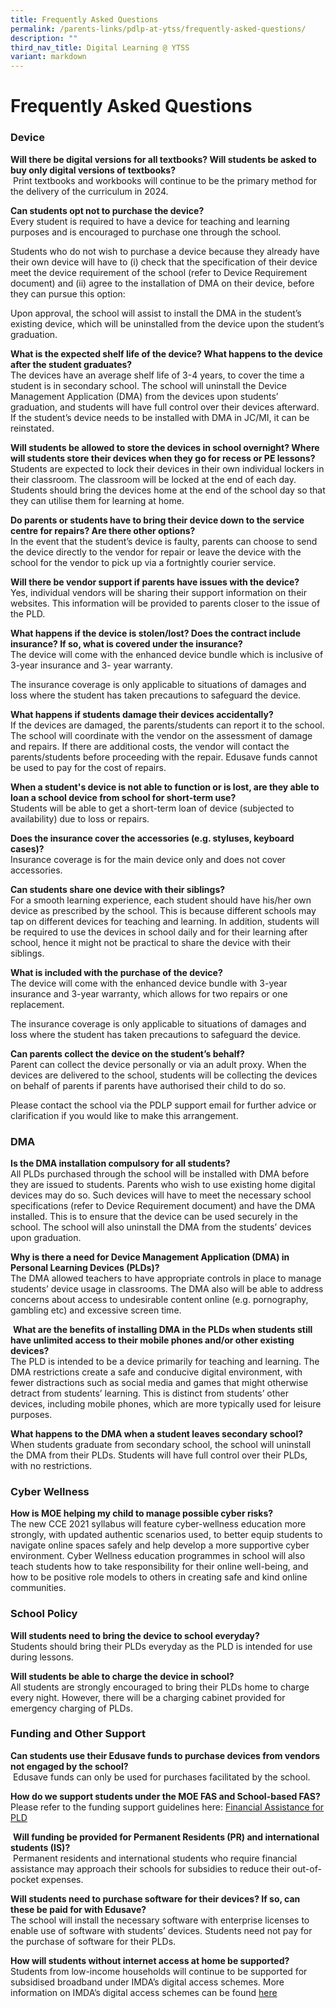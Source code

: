 ```yaml
---
title: Frequently Asked Questions
permalink: /parents-links/pdlp-at-ytss/frequently-asked-questions/
description: ""
third_nav_title: Digital Learning @ YTSS
variant: markdown
---
```

# **Frequently Asked Questions**


### Device

**Will there be digital versions for all textbooks? Will students be asked to buy only digital versions of textbooks?**    
 Print textbooks and workbooks will continue to be the primary method for the delivery of the curriculum in 2024.

**Can students opt not to purchase the device?**   
Every student is required to have a device for teaching and learning purposes and is encouraged to purchase one through the school.

Students who do not wish to purchase a device because they already have their own device will have to (i) check that the specification of their device meet the device requirement of the school (refer to Device Requirement document) and (ii) agree to the installation of DMA on their device, before they can pursue this option:

Upon approval, the school will assist to install the DMA in the student’s existing device, which will be uninstalled from the device upon the student’s graduation.


**What is the expected shelf life of the device? What happens to the device after the student graduates?**   
The devices have an average shelf life of 3-4 years, to cover the time a student is in secondary school. The school will uninstall the Device Management Application (DMA) from the devices upon students’ graduation, and students will have full control over their devices afterward. If the student’s device needs to be installed with DMA in JC/MI, it can be reinstated.

**Will students be allowed to store the devices in school overnight? Where will students store their devices when they go for recess or PE lessons?**   
Students are expected to lock their devices in their own individual lockers in their classroom. The classroom will be locked at the end of each day. Students should bring the devices home at the end of the school day so that they can utilise them for learning at home.

**Do parents or students have to bring their device down to the service centre for repairs? Are there other options?**   
In the event that the student’s device is faulty, parents can choose to send the device directly to the vendor for repair or leave the device with the school for the vendor to pick up via a fortnightly courier service.

**Will there be vendor support if parents have issues with the device?**   
Yes, individual vendors will be sharing their support information on their websites. This information will be provided to parents closer to the issue of the PLD.

**What happens if the device is stolen/lost? Does the contract include insurance? If so, what is covered under the insurance?**   
The device will come with the enhanced device bundle which is inclusive of 3-year insurance and 3- year warranty. 

The insurance coverage is only applicable to situations of damages and loss where the student has taken precautions to safeguard the device.

**What happens if students damage their devices accidentally?**   
If the devices are damaged, the parents/students can report it to the school. The school will coordinate with the vendor on the assessment of damage and repairs. If there are additional costs, the vendor will contact the parents/students before proceeding with the repair. Edusave funds cannot be used to pay for the cost of repairs.

**When a student's device is not able to function or is lost, are they able to loan a school device from school for short-term use?**   
Students will be able to get a short-term loan of device (subjected to availability) due to loss or repairs.

**Does the insurance cover the accessories (e.g. styluses, keyboard cases)?**   
Insurance coverage is for the main device only and does not cover accessories.

**Can students share one device with their siblings?**   
For a smooth learning experience, each student should have his/her own device as prescribed by the school. This is because different schools may tap on different devices for teaching and learning. In addition, students will be required to use the devices in school daily and for their learning after school, hence it might not be practical to share the device with their siblings.

**What is included with the purchase of the device?**    
The device will come with the enhanced device bundle with 3-year insurance and 3-year warranty, which allows for two repairs or one replacement.

The insurance coverage is only applicable to situations of damages and loss where the student has taken precautions to safeguard the device.

**Can parents collect the device on the student’s behalf?**   
Parent can collect the device personally or via an adult proxy. When the devices are delivered to the school, students will be collecting the devices on behalf of parents if parents have authorised their child to do so.

Please contact the school via the PDLP support email for further advice or clarification if you would like to make this arrangement.

### DMA

**Is the DMA installation compulsory for all students?**     
All PLDs purchased through the school will be installed with DMA before they are issued to students. Parents who wish to use existing home digital devices may do so. Such devices will have to meet the necessary school specifications (refer to Device Requirement document) and have the DMA installed. This is to ensure that the device can be used securely in the school. The school will also uninstall the DMA from the students’ devices upon graduation.

**Why is there a need for Device Management Application (DMA) in Personal Learning Devices (PLDs)?**    
The DMA allowed teachers to have appropriate controls in place to manage students’ device usage in classrooms. The DMA also will be able to address concerns about access to undesirable content online (e.g. pornography, gambling etc) and excessive screen time.

 **What are the benefits of installing DMA in the PLDs when students still have unlimited access to their mobile phones and/or other existing devices?**    
The PLD is intended to be a device primarily for teaching and learning. The DMA restrictions create a safe and conducive digital environment, with fewer distractions such as social media and games that might otherwise detract from students’ learning. This is distinct from students’ other devices, including mobile phones, which are more typically used for leisure purposes.

**What happens to the DMA when a student leaves secondary school?**    
When students graduate from secondary school, the school will uninstall the DMA from their PLDs. Students will have full control over their PLDs, with no restrictions.



### Cyber Wellness

**How is MOE helping my child to manage possible cyber risks?**    
The new CCE 2021 syllabus will feature cyber-wellness education more strongly, with updated authentic scenarios used, to better equip students to navigate online spaces safely and help develop a more supportive cyber environment. Cyber Wellness education programmes in school will also teach students how to take responsibility for their online well-being, and how to be positive role models to others in creating safe and kind online communities.

### School Policy

**Will students need to bring the device to school everyday?**     
Students should bring their PLDs everyday as the PLD is intended for use during lessons.

**Will students be able to charge the device in school?**   
All students are strongly encouraged to bring their PLDs home to charge every night. However, there will be a charging cabinet provided for emergency charging of PLDs.

### Funding and Other Support

**Can students use their Edusave funds to purchase devices from vendors not engaged by the school?**  
 Edusave funds can only be used for purchases facilitated by the school.

**How do we support students under the MOE FAS and School-based FAS?**    
Please refer to the funding support guidelines here: [Financial Assistance for PLD](/files/Financial_Assistance_for_PLD.pdf)

 **Will funding be provided for Permanent Residents (PR) and international students (IS)?**   
 Permanent residents and international students who require financial assistance may approach their schools for subsidies to reduce their out-of-pocket expenses.

**Will students need to purchase software for their devices? If so, can these be paid for with Edusave?**   
The school will install the necessary software with enterprise licenses to enable use of software with students’ devices. Students need not pay for the purchase of software for their PLDs.

**How will students without internet access at home be supported?**    
Students from low-income households will continue to be supported for subsidised broadband under IMDA’s digital access schemes. More information on IMDA’s digital access schemes can be found [here](https://www.imda.gov.sg/how-we-can-help/digital-access-at-home)